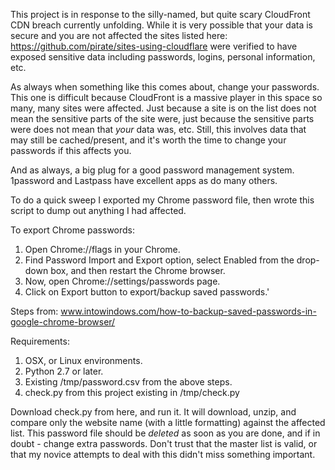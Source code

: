 This project is in response to the silly-named, but quite scary CloudFront CDN breach currently unfolding. While it is very possible that your data is secure and you are not affected the sites listed here: https://github.com/pirate/sites-using-cloudflare were verified to have exposed sensitive data including passwords, logins, personal information, etc.

As always when something like this comes about, change your passwords. This one is difficult because CloudFront is a massive player in this space so many, many sites were affected. Just because a site is on the list does not mean the sensitive parts of the site were, just because the sensitive parts were does not mean that *your* data was, etc. Still, this involves data that may still be cached/present, and it's worth the time to change your passwords if this affects you.

And as always, a big plug for a good password management system. 1password and Lastpass have excellent apps as do many others.

To do a quick sweep I exported my Chrome password file, then wrote this script to dump out anything I had affected. 

To export Chrome passwords:

1. Open Chrome://flags in your Chrome.
2. Find Password Import and Export option, select Enabled from the drop-down box, and then restart the Chrome browser.
3. Now, open Chrome://settings/passwords page.
4. Click on Export button to export/backup saved passwords.' 

Steps from: www.intowindows.com/how-to-backup-saved-passwords-in-google-chrome-browser/

Requirements:

1. OSX, or Linux environments.
2. Python 2.7 or later.
3. Existing /tmp/password.csv from the above steps.
4. check.py from this project existing in /tmp/check.py

Download check.py from here, and run it. It will download, unzip, and compare only the website name (with a little formatting) against the affected list. This password file should be *deleted* as soon as you are done, and if in doubt - change extra passwords. Don't trust that the master list is valid, or that my novice attempts to deal with this didn't miss something important.
